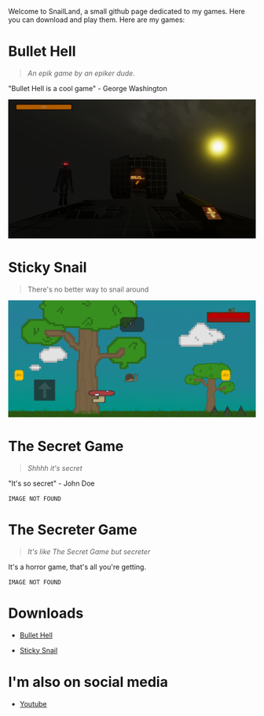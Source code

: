 Welcome to SnailLand, a small github page dedicated to my games. 
Here you can download and play them.
Here are my games:

# Bullet Hell
> *An epik game by an epiker dude.*

"Bullet Hell is a cool game" - George Washington

![Nome Chillin](./Screenshot2.png)

# Sticky Snail
> There's no better way to snail around

![Snail Runnin](./Screenshot_20241027_205716.jpg)

# The Secret Game
> *Shhhh it's secret*

"It's so secret" - John Doe

```
IMAGE NOT FOUND
```

# The Secreter Game
> *It's like The Secret Game but secreter*

It's a horror game, that's all you're getting.

```
IMAGE NOT FOUND
```

# Downloads
* [Bullet Hell](https://github.com/ASnailman777/SnailLand/releases/download/BulletHell/Bullet.Hell.Launcher.zip)

* [Sticky Snail](https://github.com/ASnailman777/SnailLand/releases/download/StickySnail/Sticky.Snail.apk)

# I'm also on social media

* [Youtube](https://www.youtube.com/channel/UCE6gzWZaLhG1PglvFILDT8Q)
